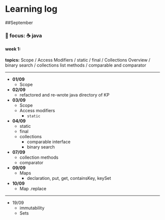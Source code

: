 # Learning log
##September
### 🔬 focus: ☕️ java 

#### week 1: 
**topics:**
Scope / Access Modifiers / static / final / Collections Overview / binary search / collections list methods / comparable and comparator  

---
- **01/09**
    - Scope  
- **02/09**
    - refactored and re-wrote java directory of KP  
- **03/09** 
    - Scope
    - Access modifiers 
        - `static` 
- **04/09** 
    - static
    - final
    - collections
        - comparable interface
        - binary search
- **07/09** 
    - collection methods
    - comparator        
- **09/09**
    - Maps
        - declaration, put, get, containsKey, keySet            
- **10/09** 
    - Map .replace

---
* 19/09
    - immutability 
    - Sets
